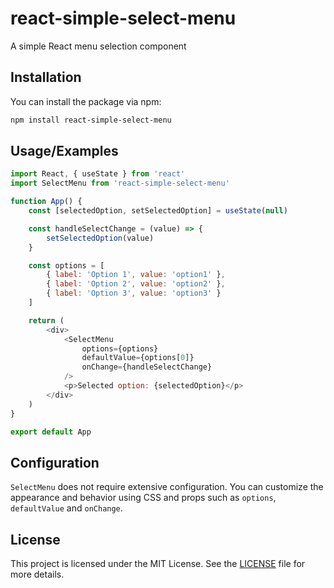 # react-simple-select-menu

A simple React menu selection component

## Installation

You can install the package via npm:

```bash
npm install react-simple-select-menu
```

## Usage/Examples

```javascript
import React, { useState } from 'react'
import SelectMenu from 'react-simple-select-menu'

function App() {
    const [selectedOption, setSelectedOption] = useState(null)

    const handleSelectChange = (value) => {
        setSelectedOption(value)
    }

    const options = [
        { label: 'Option 1', value: 'option1' },
        { label: 'Option 2', value: 'option2' },
        { label: 'Option 3', value: 'option3' }
    ]

    return (
        <div>
            <SelectMenu
                options={options}
                defaultValue={options[0]}
                onChange={handleSelectChange}
            />
            <p>Selected option: {selectedOption}</p>
        </div>
    )
}

export default App
```

## Configuration

`SelectMenu` does not require extensive configuration. You can customize the appearance and behavior using CSS and props such as `options`, `defaultValue` and `onChange`.

## License

This project is licensed under the MIT License. See the [LICENSE](./LICENSE) file for more details.
